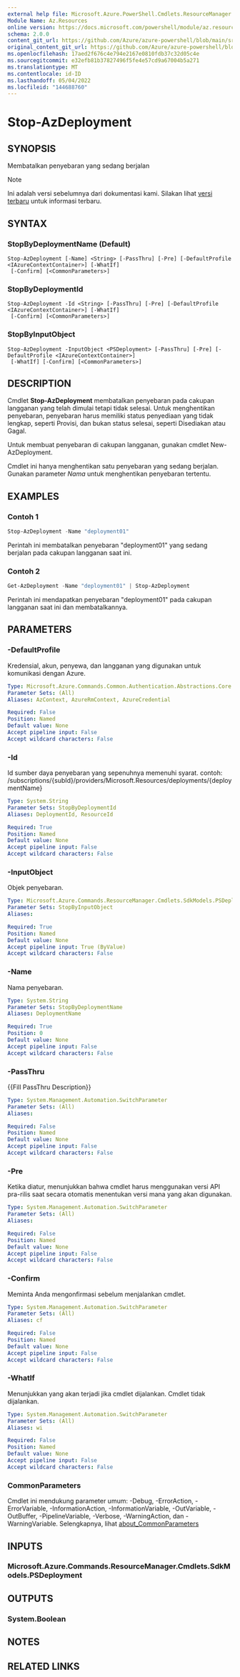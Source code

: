 ```yaml
---
external help file: Microsoft.Azure.PowerShell.Cmdlets.ResourceManager.dll-Help.xml
Module Name: Az.Resources
online version: https://docs.microsoft.com/powershell/module/az.resources/stop-azdeployment
schema: 2.0.0
content_git_url: https://github.com/Azure/azure-powershell/blob/main/src/Resources/Resources/help/Stop-AzDeployment.md
original_content_git_url: https://github.com/Azure/azure-powershell/blob/main/src/Resources/Resources/help/Stop-AzDeployment.md
ms.openlocfilehash: 17aed2f676c4e794e2167e0810fdb37c32d05c4e
ms.sourcegitcommit: e32efb81b37827496f5fe4e57cd9a67004b5a271
ms.translationtype: MT
ms.contentlocale: id-ID
ms.lasthandoff: 05/04/2022
ms.locfileid: "144688760"
---
```

# Stop-AzDeployment

## SYNOPSIS
Membatalkan penyebaran yang sedang berjalan

> [!NOTE]
>Ini adalah versi sebelumnya dari dokumentasi kami. Silakan lihat [versi terbaru](/powershell/module/az.resources/stop-azdeployment) untuk informasi terbaru.

## SYNTAX

### StopByDeploymentName (Default)
```
Stop-AzDeployment [-Name] <String> [-PassThru] [-Pre] [-DefaultProfile <IAzureContextContainer>] [-WhatIf]
 [-Confirm] [<CommonParameters>]
```

### StopByDeploymentId
```
Stop-AzDeployment -Id <String> [-PassThru] [-Pre] [-DefaultProfile <IAzureContextContainer>] [-WhatIf]
 [-Confirm] [<CommonParameters>]
```

### StopByInputObject
```
Stop-AzDeployment -InputObject <PSDeployment> [-PassThru] [-Pre] [-DefaultProfile <IAzureContextContainer>]
 [-WhatIf] [-Confirm] [<CommonParameters>]
```

## DESCRIPTION
Cmdlet **Stop-AzDeployment** membatalkan penyebaran pada cakupan langganan yang telah dimulai tetapi tidak selesai.
Untuk menghentikan penyebaran, penyebaran harus memiliki status penyediaan yang tidak lengkap, seperti Provisi, dan bukan status selesai, seperti Disediakan atau Gagal.

Untuk membuat penyebaran di cakupan langganan, gunakan cmdlet New-AzDeployment.

Cmdlet ini hanya menghentikan satu penyebaran yang sedang berjalan. Gunakan parameter *Nama* untuk menghentikan penyebaran tertentu.

## EXAMPLES

### Contoh 1
```powershell
Stop-AzDeployment -Name "deployment01"
```

Perintah ini membatalkan penyebaran "deployment01" yang sedang berjalan pada cakupan langganan saat ini.

### Contoh 2
```powershell
Get-AzDeployment -Name "deployment01" | Stop-AzDeployment
```

Perintah ini mendapatkan penyebaran "deployment01" pada cakupan langganan saat ini dan membatalkannya. 

## PARAMETERS

### -DefaultProfile
Kredensial, akun, penyewa, dan langganan yang digunakan untuk komunikasi dengan Azure.

```yaml
Type: Microsoft.Azure.Commands.Common.Authentication.Abstractions.Core.IAzureContextContainer
Parameter Sets: (All)
Aliases: AzContext, AzureRmContext, AzureCredential

Required: False
Position: Named
Default value: None
Accept pipeline input: False
Accept wildcard characters: False
```

### -Id
Id sumber daya penyebaran yang sepenuhnya memenuhi syarat.
contoh: /subscriptions/{subId}/providers/Microsoft.Resources/deployments/{deploymentName}

```yaml
Type: System.String
Parameter Sets: StopByDeploymentId
Aliases: DeploymentId, ResourceId

Required: True
Position: Named
Default value: None
Accept pipeline input: False
Accept wildcard characters: False
```

### -InputObject
Objek penyebaran.

```yaml
Type: Microsoft.Azure.Commands.ResourceManager.Cmdlets.SdkModels.PSDeployment
Parameter Sets: StopByInputObject
Aliases:

Required: True
Position: Named
Default value: None
Accept pipeline input: True (ByValue)
Accept wildcard characters: False
```

### -Name
Nama penyebaran.

```yaml
Type: System.String
Parameter Sets: StopByDeploymentName
Aliases: DeploymentName

Required: True
Position: 0
Default value: None
Accept pipeline input: False
Accept wildcard characters: False
```

### -PassThru
{{Fill PassThru Description}}

```yaml
Type: System.Management.Automation.SwitchParameter
Parameter Sets: (All)
Aliases:

Required: False
Position: Named
Default value: None
Accept pipeline input: False
Accept wildcard characters: False
```

### -Pre
Ketika diatur, menunjukkan bahwa cmdlet harus menggunakan versi API pra-rilis saat secara otomatis menentukan versi mana yang akan digunakan.

```yaml
Type: System.Management.Automation.SwitchParameter
Parameter Sets: (All)
Aliases:

Required: False
Position: Named
Default value: None
Accept pipeline input: False
Accept wildcard characters: False
```

### -Confirm
Meminta Anda mengonfirmasi sebelum menjalankan cmdlet.

```yaml
Type: System.Management.Automation.SwitchParameter
Parameter Sets: (All)
Aliases: cf

Required: False
Position: Named
Default value: None
Accept pipeline input: False
Accept wildcard characters: False
```

### -WhatIf
Menunjukkan yang akan terjadi jika cmdlet dijalankan.
Cmdlet tidak dijalankan.

```yaml
Type: System.Management.Automation.SwitchParameter
Parameter Sets: (All)
Aliases: wi

Required: False
Position: Named
Default value: None
Accept pipeline input: False
Accept wildcard characters: False
```

### CommonParameters
Cmdlet ini mendukung parameter umum: -Debug, -ErrorAction, -ErrorVariable, -InformationAction, -InformationVariable, -OutVariable, -OutBuffer, -PipelineVariable, -Verbose, -WarningAction, dan -WarningVariable. Selengkapnya, lihat [about_CommonParameters](http://go.microsoft.com/fwlink/?LinkID=113216)

## INPUTS

### Microsoft.Azure.Commands.ResourceManager.Cmdlets.SdkModels.PSDeployment

## OUTPUTS

### System.Boolean

## NOTES

## RELATED LINKS
